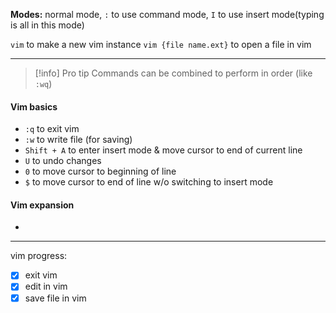 **Modes:** normal mode, `:` to use command mode, `I` to use insert mode(typing is all in this mode)

`vim` to make a new vim instance
`vim {file name.ext}` to open a file in vim

* * *

> [!info] Pro tip
> Commands can be combined to perform in order (like `:wq`)

#### Vim basics
- `:q` to exit vim
- `:w` to write file (for saving)
- `Shift + A` to enter insert mode & move cursor to end of current line
- `U` to undo changes
- `0` to move cursor to beginning of line
- `$` to move cursor to end of line w/o switching to insert mode

#### Vim expansion
- 

---

vim progress:
- [x] exit vim
- [x] edit in vim
- [x] save file in vim
